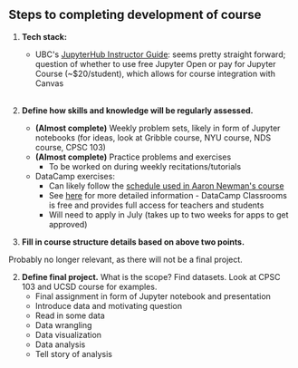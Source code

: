 ## Steps to completing development of course

1) **Tech stack:**
    - UBC's [JupyterHub Instructor Guide](https://lthub.ubc.ca/guides/jupyterhub-instructor-guide/): seems pretty straight forward; question of whether to use free Jupyter Open or pay for Jupyter Course (~$20/student), which allows for course integration with Canvas   
&nbsp;   

3) **Define how skills and knowledge will be regularly assessed.**
    - **(Almost complete)** Weekly problem sets, likely in form of Jupyter notebooks (for ideas, look at Gribble course, NYU course, NDS course, CPSC 103)
    - **(Almost complete)** Practice problems and exercises
        - To be worked on during weekly recitations/tutorials
    - DataCamp exercises:
        - Can likely follow the [schedule used in Aaron Newman's course](https://dalpsychneuro.github.io/NESC_3505/schedule.html)
        - See [here](https://www.datacamp.com/universities#classroom-form) for more detailed information - DataCamp Classrooms is free and provides full access for teachers and students
        - Will need to apply in July (takes up to two weeks for apps to get approved)
&nbsp;

4) **Fill in course structure details based on above two points.**


Probably no longer relevant, as there will not be a final project. 

2) **Define final project.** What is the scope? Find datasets. Look at CPSC 103 and UCSD course for examples.
    - Final assignment in form of Jupyter notebook and presentation
    - Introduce data and motivating question
    - Read in some data
    - Data wrangling
    - Data visualization
    - Data analysis
    - Tell story of analysis  
&nbsp; 

